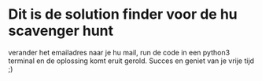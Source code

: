 # Dit is de solution finder voor de hu scavenger hunt

verander het emailadres naar je hu mail, run de code in een python3 terminal en de oplossing komt eruit gerold. Succes en geniet van je vrije tijd ;)
